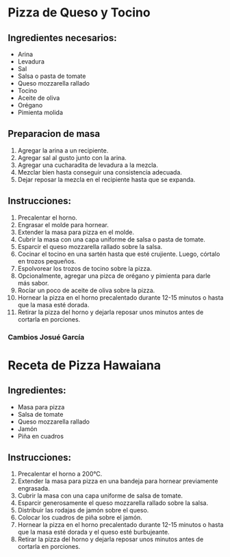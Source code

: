 # Pizza de Queso y Tocino

## Ingredientes necesarios:
- Arina
- Levadura
- Sal
- Salsa o pasta de tomate
- Queso mozzarella rallado
- Tocino
- Aceite de oliva
- Orégano
- Pimienta molida

## Preparacion de masa

1. Agregar la arina a un recipiente.
2. Agregar sal al gusto junto con la arina.
3. Agregar una cucharadita de levadura a la mezcla.
4. Mezclar bien hasta conseguir una consistencia adecuada.
5. Dejar reposar la mezcla en el recipiente hasta que se expanda.

## Instrucciones:

1. Precalentar el horno.
2. Engrasar el molde para hornear.
3. Extender la masa para pizza en el molde.
4. Cubrir la masa con una capa uniforme de salsa o pasta de tomate.
5. Esparcir el queso mozzarella rallado sobre la salsa.
6. Cocinar el tocino en una sartén hasta que esté crujiente. Luego, córtalo en trozos pequeños.
7. Espolvorear los trozos de tocino sobre la pizza.
8. Opcionalmente, agregar una pizca de orégano y pimienta para darle más sabor.
9. Rocíar un poco de aceite de oliva sobre la pizza.
10. Hornear la pizza en el horno precalentado durante 12-15 minutos o hasta que la masa esté dorada.
11. Retirar la pizza del horno y dejarla reposar unos minutos antes de cortarla en porciones.


### Cambios Josué García
# Receta de Pizza Hawaiana

## Ingredientes:
- Masa para pizza
- Salsa de tomate
- Queso mozzarella rallado
- Jamón
- Piña en cuadros

## Instrucciones:
1. Precalentar el horno a 200°C.
2. Extender la masa para pizza en una bandeja para hornear previamente engrasada.
3. Cubrir la masa con una capa uniforme de salsa de tomate.
4. Esparcir generosamente el queso mozzarella rallado sobre la salsa.
5. Distribuir las rodajas de jamón sobre el queso.
6. Colocar los cuadros de piña sobre el jamón.
7. Hornear la pizza en el horno precalentado durante 12-15 minutos o hasta que la masa esté dorada y el queso esté burbujeante.
8. Retirar la pizza del horno y dejarla reposar unos minutos antes de cortarla en porciones.